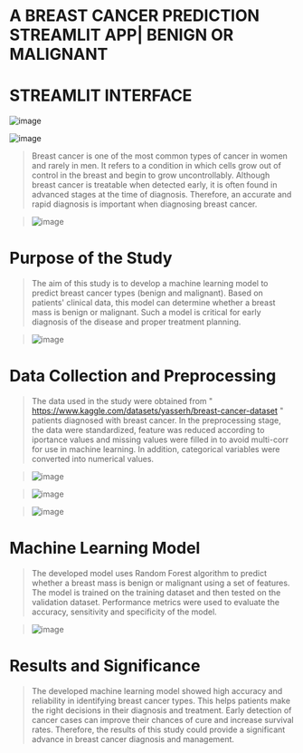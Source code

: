 # A BREAST CANCER PREDICTION STREAMLIT APP| BENIGN OR MALIGNANT 
# STREAMLIT INTERFACE
 ![image](https://github.com/busrasulukan/machinelearning_breat_cancer_type_predict/assets/129671358/fcc69717-1886-4432-bb82-93dd7a7d6633)

 ![image](https://github.com/busrasulukan/machinelearning_breat_cancer_type_predict/assets/129671358/8cb28e2c-5950-44a4-8f77-6f79f547bc14)

> Breast cancer is one of the most common types of cancer in women and rarely in men. It refers to a condition in which cells grow out of control in the breast and begin to grow uncontrollably. Although breast cancer is treatable when detected early, it is often found in advanced stages at the time of diagnosis. Therefore, an accurate and rapid diagnosis is important when diagnosing breast cancer.

> ![image](https://github.com/busrasulukan/machinelearning_breat_cancer_type_predict/assets/129671358/eeadb274-7d01-46d9-8726-a438c09407f5)

 
# Purpose of the Study

> The aim of this study is to develop a machine learning model to predict breast cancer types (benign and malignant). Based on patients' clinical data, this model can determine whether a breast mass is benign or malignant. Such a model is critical for early diagnosis of the disease and proper treatment planning.

> ![image](https://github.com/busrasulukan/machinelearning_breat_cancer_type_predict/assets/129671358/2c691b76-8db9-4c5e-93d4-96e4922bca15)


# Data Collection and Preprocessing

> The data used in the study were obtained from " https://www.kaggle.com/datasets/yasserh/breast-cancer-dataset " patients diagnosed with breast cancer. In the preprocessing stage, the data were standardized, feature was reduced according to iportance values and missing values were filled in to avoid multi-corr for use in machine learning. In addition, categorical variables were converted into numerical values.

> ![image](https://github.com/busrasulukan/machinelearning_breat_cancer_type_predict/assets/129671358/d0579a08-2c30-4368-8b11-aa4d7f13924e)

> ![image](https://github.com/busrasulukan/machinelearning_breat_cancer_type_predict/assets/129671358/5ad7a584-854d-422c-8588-241f6eb8fd7c)

> ![image](https://github.com/busrasulukan/machinelearning_breat_cancer_type_predict/assets/129671358/ef0c5b04-7384-4696-8b2e-c94acc3d8143)

# Machine Learning Model

> The developed model uses Random Forest algorithm to predict whether a breast mass is benign or malignant using a set of features. The model is trained on the training dataset and then tested on the validation dataset. Performance metrics were used to evaluate the accuracy, sensitivity and specificity of the model.

> ![image](https://github.com/busrasulukan/machinelearning_breat_cancer_type_predict/assets/129671358/d9e55fab-f4ef-47d8-b044-5004a0a3f00c)


# Results and Significance

> The developed machine learning model showed high accuracy and reliability in identifying breast cancer types. This helps patients make the right decisions in their diagnosis and treatment. Early detection of cancer cases can improve their chances of cure and increase survival rates. Therefore, the results of this study could provide a significant advance in breast cancer diagnosis and management.


